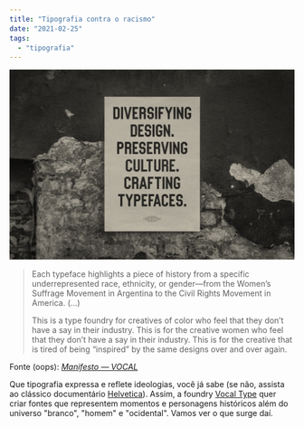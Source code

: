```yaml
---
title: "Tipografia contra o racismo"
date: "2021-02-25"
tags: 
  - "tipografia"
---
```


[![](images/vocal-home-02.png)](https://www.vocaltype.co/manifesto)

> Each typeface highlights a piece of history from a specific underrepresented race, ethnicity, or gender—from the Women’s Suffrage Movement in Argentina to the Civil Rights Movement in America. (…)
> 
> This is a type foundry for creatives of color who feel that they don’t have a say in their industry. This is for the creative women who feel that they don’t have a say in their industry. This is for the creative that is tired of being “inspired” by the same designs over and over again.

Fonte (oops): _[Manifesto — VOCAL](https://www.vocaltype.co/manifesto)_

Que tipografia expressa e reflete ideologias, você já sabe (se não, assista ao clássico documentário [Helvetica](https://www.hustwit.com/helvetica/)). Assim, a foundry [Vocal Type](https://www.vocaltype.co/) quer criar fontes que representem momentos e personagens históricos além do universo "branco", "homem" e "ocidental". Vamos ver o que surge daí.
